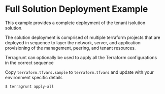 Full Solution Deployment Example
================================

This example provides a complete deployment of the tenant isolution solution.

The solution deployment is comprised of multiple terraform projects that are deployed in sequence to layer the network, server, and application provisioning of the management, peering, and tenant resources.

Terragrunt can optionally be used to apply all the Terraform configurations in the correct sequence

Copy `terraform.tfvars.sample` to `terraform.tfvars` and update with your environment specific details

```
$ terragrunt apply-all
```

